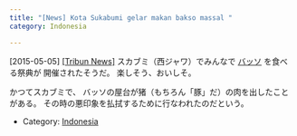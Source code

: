 ```yaml
---
title: "[News] Kota Sukabumi gelar makan bakso massal "
category: Indonesia

---
```


[2015-05-05] [[Tribun News]](http://www.antaranews.com/berita/493988/kota-sukabumi-gelar-makan-bakso-massal)  スカブミ（西ジャワ）でみんなで
[バッソ](http://ja.wikipedia.org/wiki/%E3%83%90%E3%82%AF%E3%82%BD)
を食べる祭典が
開催されたそうだ。
楽しそう、おいしそ。

 かつてスカブミで、
バッソの屋台が猪（もちろん「豚」だ）の肉を出したことがある。
その時の悪印象を払拭するために行なわれたのだという。

- Category: [Indonesia](https://merapano.github.io/categories.html#Indonesia)


